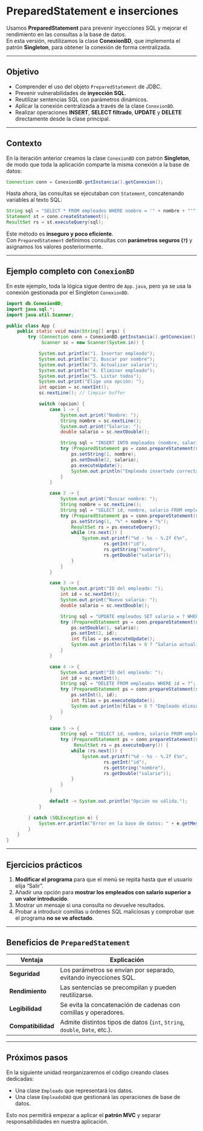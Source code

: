 # PreparedStatement e inserciones

Usamos **PreparedStatement** para prevenir inyecciones SQL y mejorar el rendimiento en las consultas a la base de datos.  
En esta versión, reutilizamos la clase **ConexionBD**, que implementa el patrón **Singleton**, para obtener la conexión de forma centralizada.

---

## Objetivo

- Comprender el uso del objeto `PreparedStatement` de JDBC.  
- Prevenir vulnerabilidades de **inyección SQL**.  
- Reutilizar sentencias SQL con parámetros dinámicos.  
- Aplicar la conexión centralizada a través de la clase `ConexionBD`.  
- Realizar operaciones **INSERT**, **SELECT filtrado**, **UPDATE** y **DELETE** directamente desde la clase principal.

---

## Contexto

En la iteración anterior creamos la clase `ConexionBD` con patrón **Singleton**, de modo que toda la aplicación comparte la misma conexión a la base de datos:

```java
Connection conn = ConexionBD.getInstancia().getConexion();
```

Hasta ahora, las consultas se ejecutaban con `Statement`, concatenando variables al texto SQL:

```java
String sql = "SELECT * FROM empleados WHERE nombre = '" + nombre + "'";
Statement st = conn.createStatement();
ResultSet rs = st.executeQuery(sql);
```

Este método es **inseguro y poco eficiente**.  
Con `PreparedStatement` definimos consultas con **parámetros seguros (`?`)** y asignamos los valores posteriormente.

---

## Ejemplo completo con `ConexionBD`

En este ejemplo, toda la lógica sigue dentro de `App.java`, pero ya se usa la conexión gestionada por el Singleton `ConexionBD`.

```java
import db.ConexionBD;
import java.sql.*;
import java.util.Scanner;

public class App {
    public static void main(String[] args) {
        try (Connection conn = ConexionBD.getInstancia().getConexion();
             Scanner sc = new Scanner(System.in)) {

            System.out.println("1. Insertar empleado");
            System.out.println("2. Buscar por nombre");
            System.out.println("3. Actualizar salario");
            System.out.println("4. Eliminar empleado");
            System.out.println("5. Listar todos");
            System.out.print("Elige una opción: ");
            int opcion = sc.nextInt();
            sc.nextLine(); // limpiar buffer

            switch (opcion) {
                case 1 -> {
                    System.out.print("Nombre: ");
                    String nombre = sc.nextLine();
                    System.out.print("Salario: ");
                    double salario = sc.nextDouble();

                    String sql = "INSERT INTO empleados (nombre, salario) VALUES (?, ?)";
                    try (PreparedStatement ps = conn.prepareStatement(sql)) {
                        ps.setString(1, nombre);
                        ps.setDouble(2, salario);
                        ps.executeUpdate();
                        System.out.println("Empleado insertado correctamente.");
                    }
                }

                case 2 -> {
                    System.out.print("Buscar nombre: ");
                    String nombre = sc.nextLine();
                    String sql = "SELECT id, nombre, salario FROM empleados WHERE nombre ILIKE ?";
                    try (PreparedStatement ps = conn.prepareStatement(sql)) {
                        ps.setString(1, "%" + nombre + "%");
                        ResultSet rs = ps.executeQuery();
                        while (rs.next()) {
                            System.out.printf("%d - %s - %.2f €%n",
                                    rs.getInt("id"),
                                    rs.getString("nombre"),
                                    rs.getDouble("salario"));
                        }
                    }
                }

                case 3 -> {
                    System.out.print("ID del empleado: ");
                    int id = sc.nextInt();
                    System.out.print("Nuevo salario: ");
                    double salario = sc.nextDouble();

                    String sql = "UPDATE empleados SET salario = ? WHERE id = ?";
                    try (PreparedStatement ps = conn.prepareStatement(sql)) {
                        ps.setDouble(1, salario);
                        ps.setInt(2, id);
                        int filas = ps.executeUpdate();
                        System.out.println(filas > 0 ? "Salario actualizado." : "Empleado no encontrado.");
                    }
                }

                case 4 -> {
                    System.out.print("ID del empleado: ");
                    int id = sc.nextInt();
                    String sql = "DELETE FROM empleados WHERE id = ?";
                    try (PreparedStatement ps = conn.prepareStatement(sql)) {
                        ps.setInt(1, id);
                        int filas = ps.executeUpdate();
                        System.out.println(filas > 0 ? "Empleado eliminado." : "Empleado no encontrado.");
                    }
                }

                case 5 -> {
                    String sql = "SELECT id, nombre, salario FROM empleados";
                    try (PreparedStatement ps = conn.prepareStatement(sql);
                         ResultSet rs = ps.executeQuery()) {
                        while (rs.next()) {
                            System.out.printf("%d - %s - %.2f €%n",
                                    rs.getInt("id"),
                                    rs.getString("nombre"),
                                    rs.getDouble("salario"));
                        }
                    }
                }

                default -> System.out.println("Opción no válida.");
            }

        } catch (SQLException e) {
            System.err.println("Error en la base de datos: " + e.getMessage());
        }
    }
}
```

---

## Ejercicios prácticos

1. **Modificar el programa** para que el menú se repita hasta que el usuario elija “Salir”.  
2. Añadir una opción para **mostrar los empleados con salario superior a un valor introducido**.  
3. Mostrar un mensaje si una consulta no devuelve resultados.  
4. Probar a introducir comillas u órdenes SQL maliciosas y comprobar que el programa **no se ve afectado**.  

---

## Beneficios de `PreparedStatement`

| Ventaja | Explicación |
|----------|-------------|
| **Seguridad** | Los parámetros se envían por separado, evitando inyecciones SQL. |
| **Rendimiento** | Las sentencias se precompilan y pueden reutilizarse. |
| **Legibilidad** | Se evita la concatenación de cadenas con comillas y operadores. |
| **Compatibilidad** | Admite distintos tipos de datos (`int`, `String`, `double`, `Date`, etc.). |

---

## Próximos pasos

En la siguiente unidad reorganizaremos el código creando clases dedicadas:  
- Una clase `Empleado` que representará los datos.  
- Una clase `EmpleadoDAO` que gestionará las operaciones de base de datos.  

Esto nos permitirá empezar a aplicar el **patrón MVC** y separar responsabilidades en nuestra aplicación.
